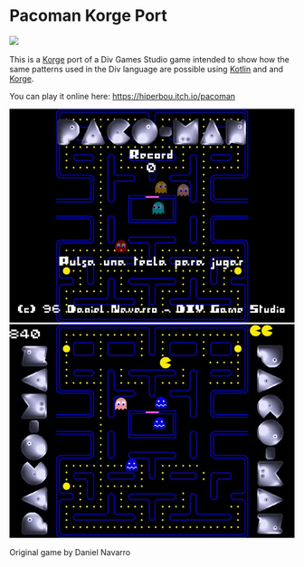 # Pacoman Korge Port
![](https://github.com/hiperbou/pacoman/workflows/Testing/badge.svg)

This is a [Korge](https://korlibs.soywiz.com/) port of a Div Games Studio game intended to show how the same patterns used in the Div language are possible using [Kotlin](https://kotlinlang.org/) and and [Korge](https://korlibs.soywiz.com/).

You can play it online here:
https://hiperbou.itch.io/pacoman

![](https://github.com/hiperbou/pacoman/raw/master/screenshots/screenshot1.jpg)
![](https://github.com/hiperbou/pacoman/raw/master/screenshots/screenshot2.jpg)

Original game by Daniel Navarro